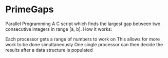 # PrimeGaps
Parallel Programming
A C script which finds the largest gap between two consecutive integers in range [a, b].
How it works:

Each processor gets a range of numbers to work on
This allows for more work to be done simultaneously
One single processor can then decide the results after a data structure is populated
